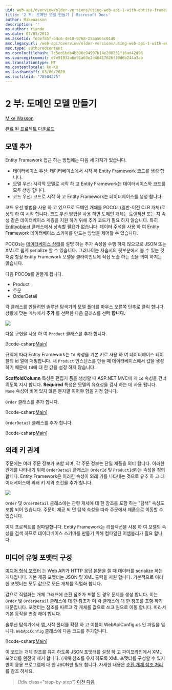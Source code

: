 ```yaml
---
uid: web-api/overview/older-versions/using-web-api-1-with-entity-framework-5/using-web-api-with-entity-framework-part-2
title: '2 부: 도메인 모델 만들기 | Microsoft Docs'
author: MikeWasson
description: ''
ms.author: riande
ms.date: 07/03/2012
ms.assetid: fe3ef85f-bdc6-4e10-9768-25aa565c01d0
msc.legacyurl: /web-api/overview/older-versions/using-web-api-1-with-entity-framework-5/using-web-api-with-entity-framework-part-2
msc.type: authoredcontent
ms.openlocfilehash: 7c5ed1bdb4b390c94907b14e208231f16ad42d96
ms.sourcegitcommit: e7e91932a6e91a63e2e46417626f39d6b244a3ab
ms.translationtype: MT
ms.contentlocale: ko-KR
ms.lasthandoff: 03/06/2020
ms.locfileid: "78504275"
---
```

# <a name="part-2-creating-the-domain-models"></a>2 부: 도메인 모델 만들기

[Mike Wasson](https://github.com/MikeWasson)

[완료 된 프로젝트 다운로드](https://code.msdn.microsoft.com/ASP-NET-Web-API-with-afa30545)

## <a name="add-models"></a>모델 추가

Entity Framework 접근 하는 방법에는 다음 세 가지가 있습니다.

- 데이터베이스 우선: 데이터베이스에서 시작 하 Entity Framework 코드를 생성 합니다.
- 모델 우선: 시각적 모델로 시작 하 고 Entity Framework는 데이터베이스와 코드를 모두 생성 합니다.
- 코드 우선: 코드로 시작 하 고 Entity Framework는 데이터베이스를 생성 합니다.

코드 우선 방법을 사용 하 고 있으므로 도메인 개체를 POCOs (일반-이전 CLR 개체)로 정의 하 여 시작 합니다. 코드 우선 방법을 사용 하면 도메인 개체는 트랜잭션 또는 지 속성 같은 데이터베이스 계층을 지원 하기 위해 추가 코드가 필요 하지 않습니다. 특히 [Entityobject](https://msdn.microsoft.com/library/system.data.objects.dataclasses.entityobject.aspx) 클래스에서 상속할 필요가 없습니다. 데이터 주석을 사용 하 여 Entity Framework 데이터베이스 스키마를 만드는 방법을 제어할 수 있습니다.

POCOs는 [데이터베이스 상태](https://msdn.microsoft.com/library/system.data.entitystate.aspx)를 설명 하는 추가 속성을 수행 하지 않으므로 JSON 또는 XML로 쉽게 serialize 할 수 있습니다. 그러나이는 자습서의 뒷부분에서 볼 수 있는 것 처럼 항상 Entity Framework 모델을 클라이언트에 직접 노출 하는 것을 의미 하지는 않습니다.

다음 POCOs를 만들게 됩니다.

- Product
- 주문
- OrderDetail

각 클래스를 만들려면 솔루션 탐색기의 모델 폴더를 마우스 오른쪽 단추로 클릭 합니다. 상황에 맞는 메뉴에서 **추가** 를 선택한 다음 클래스를 선택 **합니다.**

![](using-web-api-with-entity-framework-part-2/_static/image1.png)

다음 구현을 사용 하 여 `Product` 클래스를 추가 합니다.

[!code-csharp[Main](using-web-api-with-entity-framework-part-2/samples/sample1.cs)]

규칙에 따라 Entity Framework는 `Id` 속성을 기본 키로 사용 하 여 데이터베이스 테이블의 id 열에 매핑합니다. 새 `Product` 인스턴스를 만들 때 데이터베이스에서 값을 생성 하기 때문에 `Id`에 대 한 값을 설정 하지 않습니다.

**ScaffoldColumn** 특성은 편집기 폼을 생성할 때 ASP.NET MVC에 게 `Id` 속성을 건너뛰도록 지시 합니다. **Required** 특성은 모델의 유효성을 검사 하는 데 사용 됩니다. `Name` 속성이 비어 있지 않은 문자열 이어야 함을 지정 합니다.

`Order` 클래스를 추가 합니다.

[!code-csharp[Main](using-web-api-with-entity-framework-part-2/samples/sample2.cs)]

`OrderDetail` 클래스를 추가 합니다.

[!code-csharp[Main](using-web-api-with-entity-framework-part-2/samples/sample3.cs)]

## <a name="foreign-key-relations"></a>외래 키 관계

주문에는 여러 주문 정보가 포함 되며, 각 주문 정보는 단일 제품을 의미 합니다. 이러한 관계를 나타내기 위해 `OrderDetail` 클래스는 `OrderId` 및 `ProductId`라는 속성을 정의 합니다. Entity Framework은 이러한 속성이 외래 키를 나타내는 것으로 유추 하 고 데이터베이스에 외래 키 제약 조건을 추가 합니다.

![](using-web-api-with-entity-framework-part-2/_static/image2.png)

`Order` 및 `OrderDetail` 클래스에는 관련 개체에 대 한 참조를 포함 하는 "탐색" 속성도 포함 되어 있습니다. 주문이 제공 되 면 탐색 속성을 따라 주문에서 제품으로 이동할 수 있습니다.

이제 프로젝트를 컴파일합니다. Entity Framework는 리플렉션을 사용 하 여 모델의 속성을 검색 하므로 데이터베이스 스키마를 만들기 위해 컴파일된 어셈블리가 필요 합니다.

## <a name="configure-the-media-type-formatters"></a>미디어 유형 포맷터 구성

[미디어 형식 포맷터](../../formats-and-model-binding/media-formatters.md) 는 Web API가 HTTP 응답 본문을 쓸 때 데이터를 serialize 하는 개체입니다. 기본 제공 포맷터는 JSON 및 XML 출력을 지원 합니다. 기본적으로 이러한 포맷터는 모두 값으로 모든 개체를 직렬화 합니다.

값으로 직렬화는 개체 그래프에 순환 참조가 포함 된 경우 문제를 생성 합니다. 이는 `Order` 및 `OrderDetail` 클래스에 대 한 참조가 며 각 클래스에 대 한 참조를 포함 하기 때문입니다. 포맷터는 참조를 따르고 각 개체를 값으로 쓰고 원으로 이동 합니다. 따라서 기본 동작을 변경 해야 합니다.

솔루션 탐색기에서 앱\_시작 폴더를 확장 하 고 이름이 WebApiConfig.cs 인 파일을 엽니다. `WebApiConfig` 클래스에 다음 코드를 추가합니다.

[!code-csharp[Main](using-web-api-with-entity-framework-part-2/samples/sample4.cs?highlight=11)]

이 코드는 개체 참조를 유지 하도록 JSON 포맷터를 설정 하 고 파이프라인에서 XML 포맷터를 완전히 제거 합니다. (개체 참조를 유지 하도록 XML 포맷터를 구성할 수 있지만이 응용 프로그램에 대 한 JSON만 필요 합니다. 자세한 내용은 [순환 개체 참조 처리](../../formats-and-model-binding/json-and-xml-serialization.md#handling_circular_object_references)를 참조 하세요.

> [!div class="step-by-step"]
> [이전](using-web-api-with-entity-framework-part-1.md)
> [다음](using-web-api-with-entity-framework-part-3.md)
